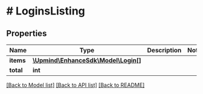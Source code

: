 # # LoginsListing

## Properties

Name | Type | Description | Notes
------------ | ------------- | ------------- | -------------
**items** | [**\Upmind\EnhanceSdk\Model\Login[]**](Login.md) |  |
**total** | **int** |  |

[[Back to Model list]](../../README.md#models) [[Back to API list]](../../README.md#endpoints) [[Back to README]](../../README.md)
